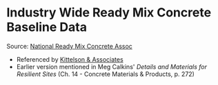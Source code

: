 # Industry Wide Ready Mix Concrete Baseline Data 

Source: [National Ready Mix Concrete Assoc](https://www.nrmca.org/wp-content/uploads/NRMCA_EPDV3.2_2023.pdf)
- Referenced by [Kittelson & Associates](https://www.kittelson.com/ideas/paving-the-way-for-low-carbon-concrete/)
- Earlier version mentioned in Meg Calkins' *Details and Materials for Resilient Sites* (Ch. 14 - Concrete Materials & Products, p. 272)